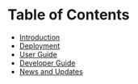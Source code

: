 # Table of Contents
* [Introduction][intro]
* [Deployment][deployment]
* [User Guide][user_guide]
* [Developer Guide][developer_guide]
* [News and Updates][news_updates]

[intro]: Introduction
[deployment]: https://github.com/durhambikecoop/freehub/wiki/Deployment
[user_guide]: https://github.com/durhambikecoop/freehub/wiki/User-Guide
[developer_guide]: https://github.com/durhambikecoop/freehub/wiki/Developer-Guide
[news_updates]: https://github.com/durhambikecoop/freehub/wiki/News-and-Updates
